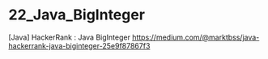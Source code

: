 # 22_Java_BigInteger
[Java] HackerRank : Java BigInteger
https://medium.com/@marktbss/java-hackerrank-java-biginteger-25e9f87867f3
